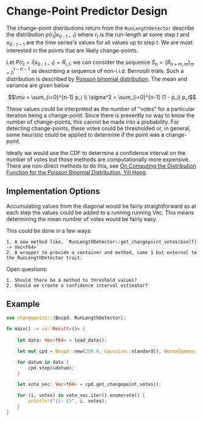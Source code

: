 # Change-Point Predictor Design

The change-point distributions return from the `RunLengthDetector` describe the distribution $`p(r_t | x_{0:t-1})`$ where $`r_t`$ is the run-length at some step $`t`$ and $`x_{0:t-1}`$ are the time series's values for all values up to step $`t`$.
We are most interested in the points that are likely change-points.

Let $`P(r_t = i| x_{0:t-1}) = R_{i, t}`$; we can consider the sequence $`S_n = \{ R_{n+m, m} \}_{m = 0}^{t - n - 1}`$ as describing a sequence of non-i.i.d. Bernoulli trials.
Such a distribution is described by [Poisson binomial distribution](https://en.wikipedia.org/wiki/Poisson_binomial_distribution).
The mean and variance are given below
```math
\mu = \sum_{i=0}^{n-1} p_i \\

\sigma^2 = \sum_{i=0}^{n-1} (1 - p_i) p_i
```
These values could be interpreted as the number of "votes" for a particular iteration being a change-point.
Since there is presently no way to know the number of change-points, this cannot be made into a probability.
For detecting change-points, these votes could be thresholded or, in general, some heuristic could be applied to determine if the point was a change-point.

Ideally we would use the CDF to determine a confidence interval on the number of votes but those methods are computationally more expensive.
There are non-direct methods to do this, see [On Computing the Distribution Function for the Poisson Binomial Distribution, Yili Hong](https://www.researchgate.net/profile/Yili_Hong/publication/257017356_On_computing_the_distribution_function_for_the_Poisson_binomial_distribution/links/5a02feebaca2720c32650fb3/On-computing-the-distribution-function-for-the-Poisson-binomial-distribution.pdf).

## Implementation Options

Accumulating values from the diagonal would be fairly straightforward as at each step the values could be added to a running running Vec.
This means determining the mean number of votes would be fairly easy.

This could be done in a few ways:

    1. A new method like, `RunLengthDetector::get_changepoint_votes(&self) -> Vec<f64>`
    2. A wrapper to provide a container and method, same 1 but external to the RunLengthDetector trait.

Open questions:

    1. Should there be a method to threshold values?
    2. Should we create a confidence interval estimator?


## Example

```rust
use changepoint::{Bocpd, RunLengthDetector};

fn main() -> io::Result<()> {
    
    let data: Vec<f64> = load_data();

    let mut cpd = Bocpd::new(250.0, Gaussian::standard(), NormalGamma::new_unchecked(0.0, 1.0, 1.0, 1E-5));

    for datum in data {
        cpd.step(&datum);
    }

    let vote_vec: Vec<f64> = cpd.get_changepoint_votes();

    for (i, votes) in vote_vec.iter().enumerate() {
        println!("{}: {}", i, votes);
    }
}
```
